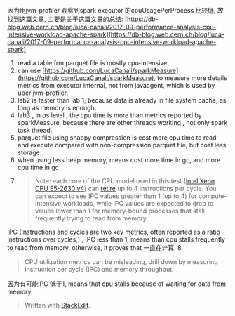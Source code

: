 因为用jvm-profiler 观察到spark executor 的cpuUsagePerProcess 比较低, 故找到这篇文章, 主要是关于这篇文章的总结: 
[https://db-blog.web.cern.ch/blog/luca-canali/2017-09-performance-analysis-cpu-intensive-workload-apache-spark](https://db-blog.web.cern.ch/blog/luca-canali/2017-09-performance-analysis-cpu-intensive-workload-apache-spark)

1. read a table frm parquet file is mostly cpu-intensive
2. can use [https://github.com/LucaCanali/sparkMeasure](https://github.com/LucaCanali/sparkMeasure), to measure more details metrics from executor internal, not from javaagent, which is used by uber jvm-profiler.
3. lab2 is faster than lab 1, because data is already in file system cache, as long as memory is enough.
4. lab3 , in os level , the cpu time is more than metrics reported by sparkMeasure, because there are other threads working , not only spark task thread.
5. parquet file using snappy compression is cost more cpu time to read and execute compared with non-compression parquet file, but cost less storage. 
6. when using less heap memory, means cost more time in gc, and more cpu time in gc
7. >Note: each core of the CPU model used in this test ([Intel Xeon CPU E5-2630 v4](https://ark.intel.com/products/92981/Intel-Xeon-Processor-E5-2630-v4-25M-Cache-2_20-GHz)) can [retire](https://software.intel.com/en-us/forums/intel-vtune-amplifier-xe/topic/311170) up to 4 instructions per cycle. You can expect to see IPC values greater than 1 (up to 4) for compute-intensive workloads, while IPC values are expected to drop to values lower than 1 for memory-bound processes that stall frequently trying to read from memory.

IPC (Instructions and cycles are two key metrics, often reported as a ratio instructions over cycles,) , IPC less than 1, means than cpu stalls frequently to read from memory. otherwise, it proves that
 一直在计算.
8.
>CPU utilization metrics can be misleading, drill down by measuring instruction per cycle (IPC) and memory throughput.

因为有可能IPC 低于1, means that cpu stalls because of waiting for data from memory. 

> Written with [StackEdit](https://stackedit.io/).
<!--stackedit_data:
eyJoaXN0b3J5IjpbLTIwNjM1MzA3NzgsLTE2ODkxNjA2MTAsMj
YzNTM3MTgzLDE4ODM4Mzc5NzgsNTc4Mjc1MTMyLDgwMTA2ODQx
XX0=
-->